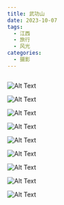 ```yaml
---
title: 武功山
date: 2023-10-07
tags:
  - 江西
  - 旅行
  - 风光
categories:
  - 摄影
---
```


<img src="https://blog-1321452376.cos.ap-shanghai.myqcloud.com/%E6%91%84%E5%BD%B1%2F%E6%AD%A6%E5%8A%9F%E5%B1%B1%2Fhaou-1057758.jpg" alt="">

<!-- more -->

![Alt Text](https://blog-1321452376.cos.ap-shanghai.myqcloud.com/%E6%91%84%E5%BD%B1%2F%E6%AD%A6%E5%8A%9F%E5%B1%B1%2Fhaou-1057762.jpg)

![Alt Text](https://blog-1321452376.cos.ap-shanghai.myqcloud.com/%E6%91%84%E5%BD%B1%2F%E6%AD%A6%E5%8A%9F%E5%B1%B1%2Fhaou-1057768.jpg)

![Alt Text](https://blog-1321452376.cos.ap-shanghai.myqcloud.com/%E6%91%84%E5%BD%B1%2F%E6%AD%A6%E5%8A%9F%E5%B1%B1%2Fhaou-1057774.jpg)

![Alt Text](https://blog-1321452376.cos.ap-shanghai.myqcloud.com/%E6%91%84%E5%BD%B1%2F%E6%AD%A6%E5%8A%9F%E5%B1%B1%2Fhaou-1057775.jpg)

![Alt Text](https://blog-1321452376.cos.ap-shanghai.myqcloud.com/%E6%91%84%E5%BD%B1%2F%E6%AD%A6%E5%8A%9F%E5%B1%B1%2Fhaou-1057781.jpg)

![Alt Text](https://blog-1321452376.cos.ap-shanghai.myqcloud.com/%E6%91%84%E5%BD%B1%2F%E6%AD%A6%E5%8A%9F%E5%B1%B1%2Fhaou-1057785.jpg)

![Alt Text](https://blog-1321452376.cos.ap-shanghai.myqcloud.com/%E6%91%84%E5%BD%B1%2F%E6%AD%A6%E5%8A%9F%E5%B1%B1%2Fhaou-1057805.jpg)

![Alt Text](https://blog-1321452376.cos.ap-shanghai.myqcloud.com/%E6%91%84%E5%BD%B1%2F%E6%AD%A6%E5%8A%9F%E5%B1%B1%2Fhaou-1057863.jpg)

![Alt Text](https://blog-1321452376.cos.ap-shanghai.myqcloud.com/%E6%91%84%E5%BD%B1%2F%E6%AD%A6%E5%8A%9F%E5%B1%B1%2Fhaou-1057881.jpg)
